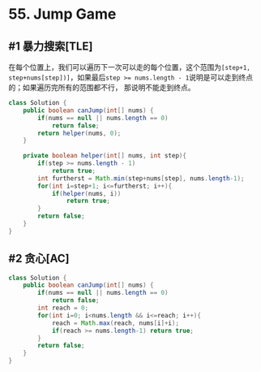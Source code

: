 # 55. Jump Game

## #1 暴力搜索[TLE]

在每个位置上，我们可以遍历下一次可以走的每个位置，这个范围为`[step+1, step+nums[step])]`，如果最后`step >= nums.length - 1`说明是可以走到终点的；如果遍历完所有的范围都不行， 那说明不能走到终点。

```java
class Solution {
    public boolean canJump(int[] nums) {
        if(nums == null || nums.length == 0)
            return false;
        return helper(nums, 0);
    }
    
    private boolean helper(int[] nums, int step){
        if(step >= nums.length - 1)
            return true;
        int furtherst = Math.min(step+nums[step], nums.length-1);
        for(int i=step+1; i<=furtherst; i++){
            if(helper(nums, i))
                return true;
        }
        return false;
    }
}
```

## #2 贪心[AC]

```java
class Solution {
    public boolean canJump(int[] nums) {
        if(nums == null || nums.length == 0)
            return false;
        int reach = 0;
        for(int i=0; i<nums.length && i<=reach; i++){
            reach = Math.max(reach, nums[i]+i);
            if(reach >= nums.length-1) return true;
        }
        return false;
    }
}
```

